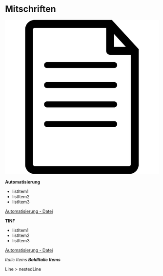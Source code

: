 
# Mitschriften
![image info](text70.svg)

**Automatisierung**
- listItem1
- listItem2
- listItem3

 [Automatisierung - Datei](/scripts/automatisierung.pdf)

**TINF**
- listItem1
- listItem2
- listItem3

 [Automatisierung - Datei](/scripts/automatisierung.pdf)





*Italic Items*
***BoldItalic Items***

Line
    > nestedLine

